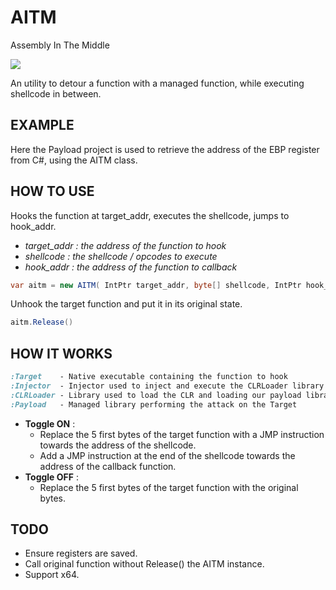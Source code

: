 # AITM
Assembly In The Middle

![](https://i.imgur.com/GZjbW2s.png)

An utility to detour a function with a managed function, while executing shellcode in between.

## EXAMPLE

Here the Payload project is used to retrieve the address of the EBP register from C#, using the AITM class.

## HOW TO USE

Hooks the function at target_addr, executes the shellcode, jumps to hook_addr.
- *target_addr : the address of the function to hook*
- *shellcode : the shellcode / opcodes to execute*
- *hook_addr : the address of the function to callback*
```cs
var aitm = new AITM( IntPtr target_addr, byte[] shellcode, IntPtr hook_addr )
```

Unhook the target function and put it in its original state.
```cs
aitm.Release()
```

## HOW IT WORKS

```css
:Target    - Native executable containing the function to hook
:Injector  - Injector used to inject and execute the CLRLoader library into the Target
:CLRLoader - Library used to load the CLR and loading our payload library into the Target
:Payload   - Managed library performing the attack on the Target
```

* __Toggle ON__ :
  * Replace the 5 first bytes of the target function with a JMP instruction towards
the address of the shellcode.
  * Add a JMP instruction at the end of the shellcode towards the address of the
callback function.
* __Toggle OFF__ :
  * Replace the 5 first bytes of the target function with the original bytes.
  
## TODO

* Ensure registers are saved.
* Call original function without Release() the AITM instance.
* Support x64.
